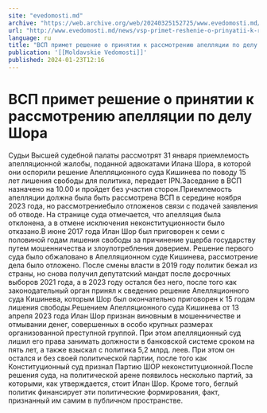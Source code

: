 ```yaml
---
site: "evedomosti.md"
archive: "https://web.archive.org/web/20240325152725/www.evedomosti.md/news/vsp-primet-reshenie-o-prinyatii-k-rassmotreniyu-apellyacii-p"
url: "http://www.evedomosti.md/news/vsp-primet-reshenie-o-prinyatii-k-rassmotreniyu-apellyacii-p"
language: ru
title: "ВСП примет решение о принятии к рассмотрению апелляции по делу Шора"
publication: '[[Moldavskie Vedomosti]]'
published: 2024-01-23T12:16
---
```


# ВСП примет решение о принятии к рассмотрению апелляции по делу Шора

Судьи Высшей судебной палаты рассмотрят 31 января приемлемость апелляционной жалобы, поданной адвокатами Илана Шора, в которой они оспорили решение Апелляционного суда Кишинева по поводу 15 лет лишения свободы для политика, передает IPN.Заседание в ВСП назначено на 10.00 и пройдет без участия сторон.Приемлемость апелляции должна была быть рассмотрена ВСП в середине ноября 2023 года, но рассмотрениебыло отложенов связи с подачей заявления об отводе. На странице суда отмечается, что апелляция была отклонена, а в отмене исключения неконституционности было отказано.В июне 2017 года Илан Шор был приговорен к семи с половиной годам лишения свободы за причинение ущерба государству путем мошенничества и злоупотребления доверием. Решение первого суда было обжаловано в Апелляционном суде Кишинева, рассмотрение дела было отложено. После смены власти в 2019 году политик бежал из страны, но снова получил депутатский мандат после досрочных выборов 2021 года, а в 2023 году остался без него, после того как законодательный орган принял к сведению решение Апелляционного суда Кишинева, которым Шор был окончательно приговорен к 15 годам лишения свободы.Решением Апелляционного суда Кишинева от 13 апреля 2023 года Илан Шор признан виновным в мошенничестве и отмывании денег, совершенных в особо крупных размерах организованной преступной группой. При этом апелляционный суд лишил его права занимать должности в банковской системе сроком на пять лет, а также взыскал с политика 5,2 млрд. леев. При этом он остался и без своей политической партии, после того как Конституционный суд признал Партию ШОР неконституционной.После решения суда, на политической арене появилось несколько партий, за которыми, как утверждается, стоит Илан Шор. Кроме того, беглый политик финансирует эти политические формирования, факт, признанный им самим в публичном пространстве.